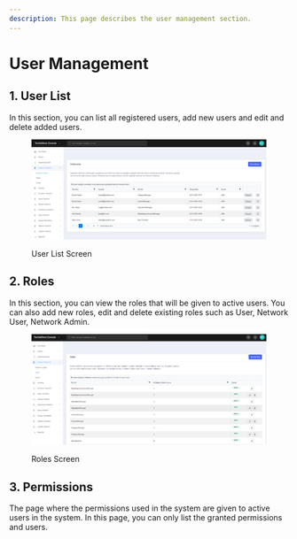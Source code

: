 ```yaml
---
description: This page describes the user management section.
---
```


# User Management

## 1. User List

In this section, you can list all registered users, add new users and edit and delete added users.

<figure><img src="../../../.gitbook/assets/user list.png" alt=""><figcaption><p>User List Screen</p></figcaption></figure>

## 2. Roles

In this section, you can view the roles that will be given to active users. You can also add new roles, edit and delete existing roles such as User, Network User, Network Admin.

<figure><img src="../../../.gitbook/assets/roles.png" alt=""><figcaption><p>Roles Screen</p></figcaption></figure>

## 3. Permissions

The page where the permissions used in the system are given to active users in the system. In this page, you can only list the granted permissions and users.
